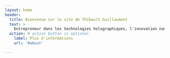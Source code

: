 ```yaml
---
layout: home
header:
  title: Bienvenue sur le site de Thibault Guillaumont
  text: >
    Entrepreneur dans les technologies holographiques, l'innovation numérique, le DIY
  action: # action button is optional
    label: Plus d'informations
    url: '#about'

---
```

